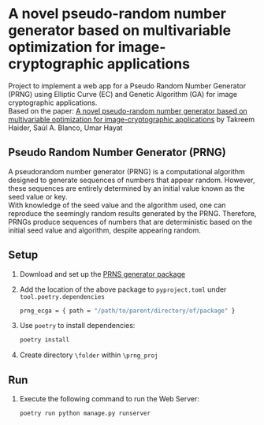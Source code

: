# A novel pseudo-random number generator based on multivariable optimization for image-cryptographic applications
Project to implement a web app for a Pseudo Random Number Generator (PRNG) using Elliptic Curve (EC) and Genetic Algorithm (GA) for image cryptographic applications. \
Based on the paper: [A novel pseudo-random number generator based on multivariable
optimization for image-cryptographic applications](https://www.sciencedirect.com/science/article/pii/S0957417423029482?via%3Dihub) by Takreem Haider, Saúl A. Blanco, Umar Hayat 

## Pseudo Random Number Generator (PRNG)
A pseudorandom number generator (PRNG) is a computational algorithm designed to generate sequences of numbers that appear random. However, these sequences are entirely determined by an initial value known as the seed value or key. \
With knowledge of the seed value and the algorithm used, one can reproduce the seemingly random results generated by the PRNG. Therefore, PRNGs produce sequences of numbers that are deterministic based on the initial seed value and algorithm, despite appearing random.

## Setup

1. Download and set up the [PRNS generator package](https://github.com/Viyer533/PRNG-using-ECGA)

2. Add the location of the above package to `pyproject.toml` under `tool.poetry.dependencies`

    ```bash
    prng_ecga = { path = "/path/to/parent/directory/of/package" }
    ```

3. Use `poetry` to install dependencies:

    ```bash
    poetry install
    ```
4. Create directory `\folder` within `\prng_proj` 

## Run

1. Execute the following command to run the Web Server:

    ```bash
    poetry run python manage.py runserver
    ```
